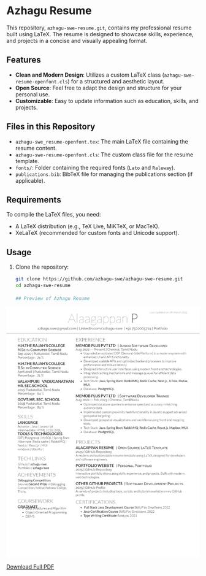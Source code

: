 # Azhagu Resume

This repository, `azhagu-swe-resume.git`, contains my professional resume built using LaTeX. The resume is designed to showcase skills, experience, and projects in a concise and visually appealing format.

## Features

- **Clean and Modern Design**: Utilizes a custom LaTeX class (`azhagu-swe-resume-openfont.cls`) for a structured and aesthetic layout.
- **Open Source**: Feel free to adapt the design and structure for your personal use.
- **Customizable**: Easy to update information such as education, skills, and projects.

## Files in this Repository

- `azhagu-swe_resume-openfont.tex`: The main LaTeX file containing the resume content.
- `azhagu-swe-resume-openfont.cls`: The custom class file for the resume template.
- `fonts/`: Folder containing the required fonts (`Lato` and `Raleway`).
- `publications.bib`: BibTeX file for managing the publications section (if applicable).

## Requirements

To compile the LaTeX files, you need:

- A LaTeX distribution (e.g., TeX Live, MiKTeX, or MacTeX).
- XeLaTeX (recommended for custom fonts and Unicode support).

## Usage

1. Clone the repository:

   ```bash
   git clone https://github.com/azhagu-swe/azhagu-swe-resume.git
   cd azhagu-swe-resume

   ## Preview of Azhagu Resume
   ```

![Preview](azhagu-resume.jpg)

[Download Full PDF](Azhagu-resume.pdf)
